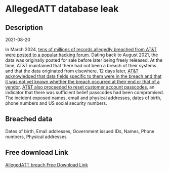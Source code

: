 # AllegedATT database leak

## Description

2021-08-20

In March 2024, <a href="https://www.troyhunt.com/inside-the-massive-alleged-att-data-breach" target="_blank" rel="noopener">tens of millions of records allegedly breached from AT&T were posted to a popular hacking forum</a>. Dating back to August 2021, the data was originally posted for sale before later being freely released. At the time, AT&T maintained that there had not been a breach of their systems and that the data originated from elsewhere. 12 days later, <a href="https://about.att.com/story/2024/addressing-data-set-released-on-dark-web.html" target="_blank" rel="noopener">AT&T acknowledged that data fields specific to them were in the breach and that it was not yet known whether the breach occurred at their end or that of a vendor</a>. <a href="https://techcrunch.com/2024/03/30/att-reset-account-passcodes-customer-data/" target="_blank" rel="noopener">AT&T also proceeded to reset customer account passcodes</a>, an indicator that there was sufficient belief passcodes had been compromised. The incident exposed names, email and physical addresses, dates of birth, phone numbers and US social security numbers.

## Breached data

Dates of birth, Email addresses, Government issued IDs, Names, Phone numbers, Physical addresses

## Free download Link

[AllegedATT breach Free Download Link](https://link-to.net/1229997/702.6208626941063/dynamic/?r=aHR0cHM6Ly93d3cubWVkaWFmaXJlLmNvbS92aWV3L1FsWk1VSkU0MGNtREZQUS8vZmlsZQ==)